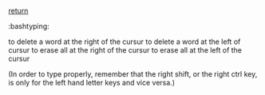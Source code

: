 [return](debianconfig)

:bashtyping:

to delete a word at the right of the cursur
<alt-d>
to delete a word at the left of cursur
<ctrl-w>
to erase all at the right of the cursur
<ctrl-k>
to erase all at the left of the cursur
<ctrl-u>

(In order to type properly, remember that the right shift, or the right ctrl key, is only for the left hand letter keys and vice versa.)
